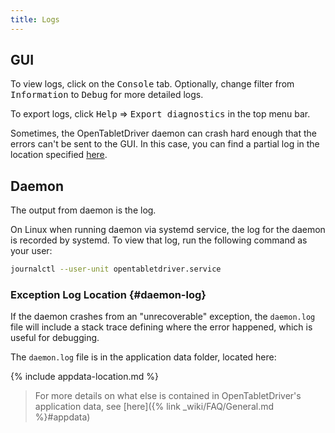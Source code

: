 ```yaml
---
title: Logs
---
```


## GUI

To view logs, click on the <kbd>Console</kbd> tab. Optionally, change filter from <kbd>Information</kbd> to <kbd>Debug</kbd> for more detailed logs.

To export logs, click <kbd>Help</kbd> ⇒ <kbd>Export diagnostics</kbd> in the top menu bar.

Sometimes, the OpenTabletDriver daemon can crash hard enough that the errors can't be
sent to the GUI. In this case, you can find a
partial log in the location specified [here](#daemon-log).

## Daemon

The output from daemon is the log.

On Linux when running daemon via systemd service, the log for the daemon is recorded by systemd.
To view that log, run the following command as your user:

```bash
journalctl --user-unit opentabletdriver.service
```

### Exception Log Location {#daemon-log}

If the daemon crashes from an "unrecoverable" exception, the `daemon.log` file will
include a stack trace defining where the error happened, which is useful for debugging.

The `daemon.log` file is in the application data folder, located here:

{% include appdata-location.md %}

> For more details on what else is contained in OpenTabletDriver's application data,
  see [here]({% link _wiki/FAQ/General.md %}#appdata)
